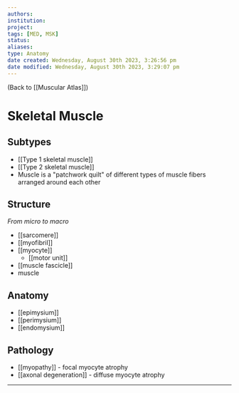 ```yaml
---
authors: 
institution: 
project: 
tags: [MED, MSK]
status: 
aliases: 
type: Anatomy
date created: Wednesday, August 30th 2023, 3:26:56 pm
date modified: Wednesday, August 30th 2023, 3:29:07 pm
---
```


(Back to [[Muscular Atlas]])

# Skeletal Muscle

## Subtypes
- [[Type 1 skeletal muscle]]
- [[Type 2 skeletal muscle]]
- Muscle is a "patchwork quilt" of different types of muscle fibers arranged around each other
## Structure
_From micro to macro_
- [[sarcomere]]
- [[myofibril]]
- [[myocyte]]
	- [[motor unit]]
- [[muscle fascicle]]
- muscle
## Anatomy
- [[epimysium]]
- [[perimysium]]
- [[endomysium]]
## Pathology
- [[myopathy]] - focal myocyte atrophy
- [[axonal degeneration]] - diffuse myocyte atrophy

---
